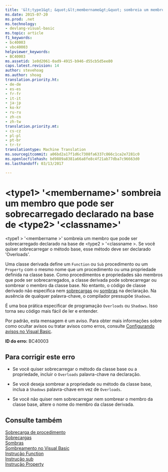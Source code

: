 ```yaml
---
title: '&lt;type1&gt; &quot;&lt;membername&gt;&quot; sombreia um membro que pode ser sobrecarregado declarado na base de &lt;type2&gt; &quot;&lt;classname&gt;&quot; | Documentos do Microsoft'
ms.date: 2015-07-20
ms.prod: .net
ms.technology:
- devlang-visual-basic
ms.topic: article
f1_keywords:
- bc40003
- vbc40003
helpviewer_keywords:
- BC40003
ms.assetid: 1e0d2061-0ad9-4915-b946-d55cb5d5ee80
caps.latest.revision: 14
author: stevehoag
ms.author: shoag
translation.priority.ht:
- de-de
- es-es
- fr-fr
- it-it
- ja-jp
- ko-kr
- ru-ru
- zh-cn
- zh-tw
translation.priority.mt:
- cs-cz
- pl-pl
- pt-br
- tr-tr
translationtype: Machine Translation
ms.sourcegitcommit: a06bd2a17f1d6c7308fa6337c866c1ca2e7281c0
ms.openlocfilehash: bd9889a8381a66a8fe8c4f21ab77dba7c96663d0
ms.lasthandoff: 03/13/2017

---
```

# <a name="lttype1gt-39ltmembernamegt39-shadows-an-overloadable-member-declared-in-the-base-lttype2gt-39ltclassnamegt39"></a>&lt;type1&gt; '&lt;membername&gt;' sombreia um membro que pode ser sobrecarregado declarado na base de &lt;type2&gt; '&lt;classname&gt;'
\<type1 > '\<membername >' sombreia um membro que pode ser sobrecarregado declarado na base de \<type2 > '\<classname >. Se você quiser sobrecarregar o método base, esse método deve ser declarado 'Overloads'.  
  
 Uma classe derivada define um `Function` ou `Sub` procedimento ou um `Property` com o mesmo nome que um procedimento ou uma propriedade definida na classe base. Como procedimentos e propriedades são membros que pode ser sobrecarregados, a classe derivada pode sobrecarregar ou sombrear o membro da classe base. No entanto, o código de classe derivado não especifica nem [sobrecargas](../../visual-basic/language-reference/modifiers/overloads.md) ou [sombras](../../visual-basic/language-reference/modifiers/shadows.md) na declaração. Na ausência de qualquer palavra-chave, o compilador pressupõe `Shadows`.  
  
 É uma boa prática especificar de programação `Overloads` ou `Shadows`. Isso torna seu código mais fácil de ler e entender.  
  
 Por padrão, esta mensagem é um aviso. Para obter mais informações sobre como ocultar avisos ou tratar avisos como erros, consulte [Configurando avisos no Visual Basic](https://docs.microsoft.com/visualstudio/ide/configuring-warnings-in-visual-basic).  
  
 **ID do erro:** BC40003  
  
## <a name="to-correct-this-error"></a>Para corrigir este erro  
  
-   Se você quiser sobrecarregar o método da classe base ou a propriedade, incluir o `Overloads` palavra-chave na declaração.  
  
-   Se você deseja sombrear a propriedade ou método da classe base, inclua a `Shadows` palavra-chave em vez de `Overloads`.  
  
-   Se você não quiser nem sobrecarregar nem sombrear o membro da classe base, altere o nome do membro da classe derivada.  
  
## <a name="see-also"></a>Consulte também  
 [Sobrecarga de procedimento](../../visual-basic/programming-guide/language-features/procedures/procedure-overloading.md)   
 [Sobrecargas](../../visual-basic/language-reference/modifiers/overloads.md)   
 [Sombras](../../visual-basic/language-reference/modifiers/shadows.md)   
 [Sombreamento no Visual Basic](../../visual-basic/programming-guide/language-features/declared-elements/shadowing.md)   
 [Instrução Function](../../visual-basic/language-reference/statements/function-statement.md)   
 [Instrução sub](../../visual-basic/language-reference/statements/sub-statement.md)   
 [Instrução Property](../../visual-basic/language-reference/statements/property-statement.md)
